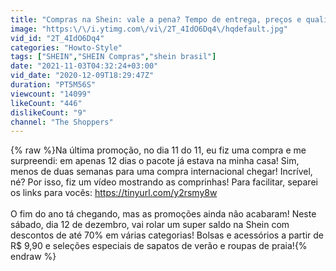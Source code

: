 ```yaml
---
title: "Compras na Shein: vale a pena? Tempo de entrega, preços e qualidade!"
image: "https:\/\/i.ytimg.com\/vi\/2T_4IdO6Dq4\/hqdefault.jpg"
vid_id: "2T_4IdO6Dq4"
categories: "Howto-Style"
tags: ["SHEIN","SHEIN Compras","shein brasil"]
date: "2021-11-03T04:32:24+03:00"
vid_date: "2020-12-09T18:29:47Z"
duration: "PT5M56S"
viewcount: "14099"
likeCount: "446"
dislikeCount: "9"
channel: "The Shoppers"
---
```

{% raw %}Na última promoção, no dia 11 do 11, eu fiz uma compra e me surpreendi: em apenas 12 dias o pacote já estava na minha casa! Sim, menos de duas semanas para uma compra internacional chegar! Incrível, né? Por isso, fiz um vídeo mostrando as comprinhas! Para facilitar, separei os links para vocês: <a rel="nofollow" target="blank" href="https://tinyurl.com/y2rsmy8w">https://tinyurl.com/y2rsmy8w</a><br /><br />O fim do ano tá chegando, mas as promoções ainda não acabaram! Neste sábado, dia 12 de dezembro, vai rolar um super saldo na Shein com descontos de até 70% em várias categorias! Bolsas e acessórios a partir de R$ 9,90 e seleções especiais de sapatos de verão e roupas de praia!{% endraw %}

